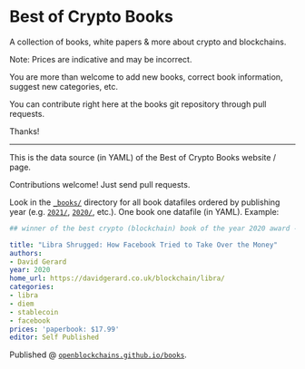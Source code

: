 # Best of Crypto Books

A collection of books, white papers & more about crypto and blockchains.


Note: Prices are indicative and may be incorrect.

You are more than welcome to add new books, correct book information, suggest new categories, etc.

You can contribute right here at the books git repository through pull requests.

Thanks!

---

This is the data source (in YAML) of the Best of Crypto Books website / page.


Contributions welcome! Just send pull requests.


Look in the [`_books/`](_books) directory for all book datafiles ordered
by publishing year (e.g. [`2021/`](_books/2021), [`2020/`](_books/2020), etc.).
One book one datafile (in YAML). Example:


``` yaml
## winner of the best crypto (blockchain) book of the year 2020 award - congrats!

title: "Libra Shrugged: How Facebook Tried to Take Over the Money"
authors:
- David Gerard
year: 2020
home_url: https://davidgerard.co.uk/blockchain/libra/
categories:
- libra
- diem
- stablecoin
- facebook
prices: 'paperbook: $17.99'
editor: Self Published
```


Published @ [`openblockchains.github.io/books`](http://openblockchains.github.io/books).


